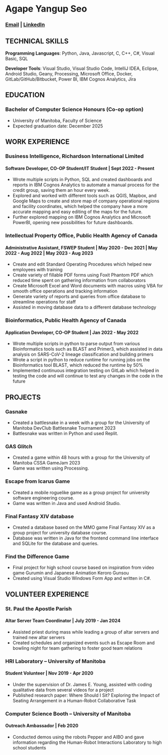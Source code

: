 # Agape Yangup Seo 
### [Email](mailto:seoa@myumanitoba.ca) | [LinkedIn](https://www.linkedin.com/in/agape-y-seo/)

## TECHNICAL SKILLS
**Programming Languages**: Python, Java, Javascript, C, C++, C#, Visual Basic, SQL

**Developer Tools**: Visual Studio, Visual Studio Code, IntelliJ IDEA, Eclipse, Android Studio, Geany, Processing, Microsoft Office, Docker, GitLab/GitHub/Bitbucket, Power BI, IBM Cognos Analytics, Jira 

## EDUCATION
### Bachelor of Computer Science Honours (Co-op option)
* University of Manitoba, Faculty of Science
* Expected graduation date: December 2025


## WORK EXPERIENCE
### Business Intelligence, Richardson International Limited
#### Software Developer, CO-OP Student/IT Student | Sept 2022 - Present
* Wrote multiple scripts in Python, SQL and created dashboards and reports in IBM Cognos Analytics to automate a manual process for the credit group, saving them an hour every week. 
* Explored and worked with different tools such as QGIS, Mapbox, and Google Maps to create and store map of company operational regions and facility coordinates, which helped the company have a more accurate mapping and easy editing of the maps for the future.
* Further explored mapping on IBM Cognos Analytics and Microsoft PowerBI, opening new possibilities for future dashboards.

### Intellectual Property Office, Public Health Agency of Canada
#### Administrative Assistant, FSWEP Student | May 2020 - Dec 2021 | May 2022 - Aug 2022 | May 2023 - Aug 2023
* Create and edit Standard Operating Procedures which helped new employees with training
* Create variety of fillable PDF forms using Foxit Phantom PDF which reduced time spent on gathering information from collaborators
* Create Microsoft Excel and Word documents with macros using VBA for smooth office operations and tracking information
* Generate variety of reports and queries from office database to streamline operations for staff
* Assisted in moving database data to a different database technology

### Bioinformatics, Public Health Agency of Canada
#### Application Developer, CO-OP Student | Jan 2022 - May 2022
* Wrote multiple scripts in python to parse output from various Bioinformatics tools such as BLAST and Primer3, which assisted in data analysis on SARS-CoV-2 lineage classification and building primers
* Wrote a script in python to reduce runtime for running jobs on the Bioinformatics tool BLAST, which reduced the runtime by 50%
* Implemented continuous integration testing on GitLab which helped in testing the code and will continue to test any changes in the code in the future


## PROJECTS
### Gasnake
* Created a battlesnake in a week with a group for the University of Manitoba DevClub Battlesnake Tournament 2023
* Battlesnake was written in Python and used Replit.

### GAS Glitch
* Created a game within 48 hours with a group for the University of Manitoba CSSA GameJam 2023
* Game was written using Processing.

### Escape from Icarus Game
* Created a mobile roguelike game as a group project for university software engineering course.
* Game was written in Java and used Android Studio.

### Final Fantasy XIV database
* Created a database based on the MMO game Final Fantasy XIV as a group project for university database course.
* Database was written in Java for the frontend command line interface and SQLite for the database and queries.

### Find the Difference Game
* Final project for high school course based on inspiration from video game Gurumin and Japanese Animation Keroro Gunsou
* Created using Visual Studio Windows Form App and written in C#.


## VOLUNTEER EXPERIENCE
### St. Paul the Apostle Parish
#### Altar Server Team Coordinator | July 2019 - Jan 2024
* Assisted priest during mass while leading a group of altar servers and trained new altar servers
* Created schedules and organized events such as Escape Room and bowling night for team gathering to foster good team relations

### HRI Laboratory – University of Manitoba
#### Student Volunteer | Nov 2019 - Apr 2020 
* Under the supervision of Dr. James E. Young, assisted with coding qualitative data from several videos for a project
* Published research paper: Where Should I Sit? Exploring the Impact of Seating Arrangement in a Human-Robot Collaborative Task

### Computer Science Booth – University of Manitoba
#### Outreach Ambassador | Feb 2020
* Conducted demos using the robots Pepper and AIBO and gave information regarding the Human-Robot Interactions Laboratory to high school students
